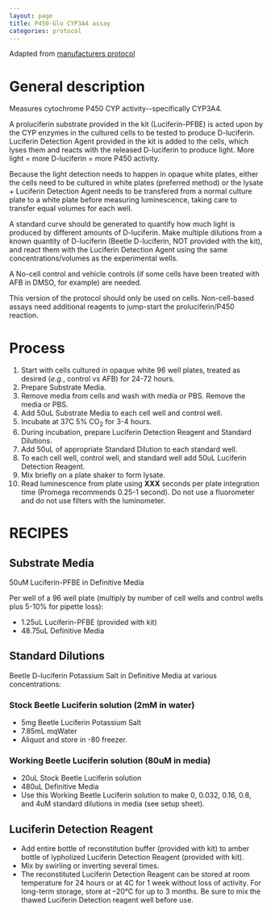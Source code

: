 ```yaml
---
layout: page
title: P450-Glo CYP3A4 assay
categories: protocol
---
```


Adapted from [manufacturers protocol][1]

# General description

Measures cytochrome P450 CYP activity--specifically CYP3A4.

A proluciferin substrate provided in the kit (Luciferin-PFBE) is acted upon by the CYP enzymes in the cultured cells to be tested to produce D-luciferin. Luciferin Detection Agent  provided in the kit is added to the cells, which lyses them and reacts with the released D-luciferin to produce light. More light = more D-luciferin = more P450 activity.

Because the light detection needs to happen in opaque white plates, either the cells need to be cultured in white plates (preferred method) or the lysate + Luciferin Detection Agent needs to be transfered from a normal culture plate to a white plate before measuring luminescence, taking care to transfer equal volumes for each well.

A standard curve should be generated to quantify how much light is produced by different amounts of D-luciferin. Make multiple dilutions from a known quantity of D-luciferin (Beetle D-luciferin, NOT provided with the kit), and react them with the Luciferin Detection Agent using the same concentrations/volumes as the experimental wells.

A No-cell control and vehicle controls (if some cells have been treated with AFB in DMSO, for example) are needed.

This version of the protocol should only be used on cells. Non-cell-based assays need additional reagents to jump-start the proluciferin/P450 reaction.


# Process

1. Start with cells cultured in opaque white 96 well plates, treated as desired (_e.g._, control vs AFB) for 24-72 hours.
1. Prepare Substrate Media.
1. Remove media from cells and wash with media or PBS. Remove the media or PBS.
1. Add 50uL Substrate Media to each cell well and control well.
1. Incubate at 37C 5% CO<sub>2</sub> for 3-4 hours.
1. During incubation, prepare Luciferin Detection Reagent and Standard Dilutions.
1. Add 50uL of appropriate Standard Dilution to each standard well.
1. To each cell well, control well, and standard well add 50uL Luciferin Detection Reagent.
1. Mix briefly on a plate shaker to form lysate.
1. Read luminescence from plate using __XXX__ seconds per plate integration time (Promega recommends 0.25-1 second). Do not use a fluorometer and do not use filters with the luminometer.


# RECIPES

## Substrate Media
50uM Luciferin-PFBE in Definitive Media

Per well of a 96 well plate (multiply by number of cell wells and control wells plus 5-10% for pipette loss):
  * 1.25uL Luciferin-PFBE (provided with kit)
  * 48.75uL Definitive Media

## Standard Dilutions
Beetle D-luciferin Potassium Salt in Definitive Media at various concentrations:

### Stock Beetle Luciferin solution (2mM in water)

  * 5mg Beetle Luciferin Potassium Salt
  * 7.85mL mqWater
  * Aliquot and store in -80 freezer.

### Working Beetle Luciferin solution (80uM in media)

  * 20uL Stock Beetle Luciferin solution
  * 480uL Definitive Media
  * Use this Working Beetle Luciferin solution to make 0, 0.032, 0.16, 0.8, and 4uM standard dilutions in media (see setup sheet).

## Luciferin Detection Reagent

  * Add entire bottle of reconstitution buffer (provided with kit) to amber bottle of lypholized Luciferin Detection Reagent (provided with kit).
  * Mix by swirling or inverting several times.
  * The reconstituted Luciferin Detection Reagent can be stored at room temperature for 24 hours or at 4C for 1 week without loss of activity. For long-term storage, store at –20°C for up to 3 months. Be sure to mix the thawed Luciferin Detection reagent well before use.

[1]: https://www.promega.com/-/media/files/resources/protocols/technical-bulletins/101/p450-glo-assays-protocol.pdf?la=en
